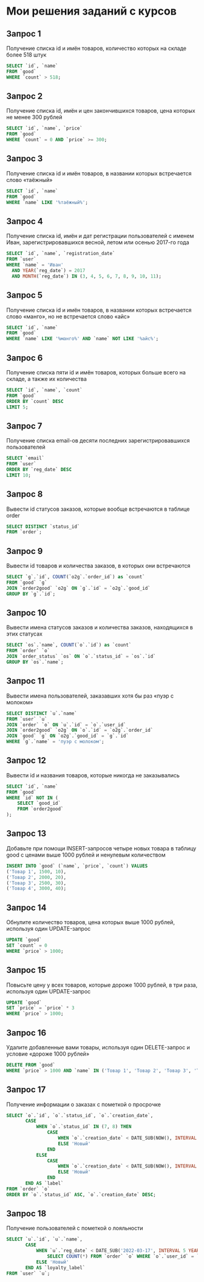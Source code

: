 # Мои решения заданий с курсов

## Запрос 1
Получение списка id и имён товаров, количество которых на складе более 518 штук
```sql
SELECT `id`, `name`
FROM `good`
WHERE `count` > 518;
```

## Запрос 2
Получение списка id, имён и цен закончившихся товаров, цена которых не менее 300 рублей
```sql
SELECT `id`, `name`, `price`
FROM `good`
WHERE `count` = 0 AND `price` >= 300;
```

## Запрос 3
Получение списка id и имён товаров, в названии которых встречается слово «таёжный»
```sql
SELECT `id`, `name`
FROM `good`
WHERE `name` LIKE '%таёжный%';
```

## Запрос 4
Получение списка id, имён и дат регистрации пользователей с именем Иван, зарегистрировавшихся весной, летом или осенью 2017-го года
```sql
SELECT `id`, `name`, `registration_date`
FROM `user`
WHERE `name` = 'Иван'
  AND YEAR(`reg_date`) = 2017
  AND MONTH(`reg_date`) IN (3, 4, 5, 6, 7, 8, 9, 10, 11);
```

## Запрос 5
Получение списка id и имён товаров, в названии которых встречается слово «манго», но не встречается слово «айс»
```sql
SELECT `id`, `name`
FROM `good`
WHERE `name` LIKE '%манго%' AND `name` NOT LIKE '%айс%';
```

## Запрос 6
Получение списка пяти id и имён товаров, которых больше всего на складе, а также их количества
```sql
SELECT `id`, `name`, `count`
FROM `good`
ORDER BY `count` DESC
LIMIT 5;
```

## Запрос 7
Получение списка email-ов десяти последних зарегистрировавшихся пользователей
```sql
SELECT `email`
FROM `user`
ORDER BY `reg_date` DESC
LIMIT 10;
```

## Запрос 8
Вывести id статусов заказов, которые вообще встречаются в таблице order
```sql
SELECT DISTINCT `status_id`
FROM `order`;
```

## Запрос 9
Вывести id товаров и количества заказов, в которых они встречаются
```sql
SELECT `g`.`id`, COUNT(`o2g`.`order_id`) as `count`
FROM `good` `g`
JOIN `order2good` `o2g` ON `g`.`id` = `o2g`.`good_id`
GROUP BY `g`.`id`;
```

## Запрос 10
Вывести имена статусов заказов и количества заказов, находящихся в этих статусах
```sql
SELECT `os`.`name`, COUNT(`o`.`id`) as `count`
FROM `order` `o`
JOIN `order_status` `os` ON `o`.`status_id` = `os`.`id`
GROUP BY `os`.`name`;
```

## Запрос 11
Вывести имена пользователей, заказавших хотя бы раз «пуэр с молоком»
```sql
SELECT DISTINCT `u`.`name`
FROM `user` `u`
JOIN `order` `o` ON `u`.`id` = `o`.`user_id`
JOIN `order2good` `o2g` ON `o`.`id` = `o2g`.`order_id`
JOIN `good` `g` ON `o2g`.`good_id` = `g`.`id`
WHERE `g`.`name` = 'пуэр с молоком';
```

## Запрос 12
Вывести id и названия товаров, которые никогда не заказывались
```sql
SELECT `id`, `name`
FROM `good`
WHERE `id` NOT IN (
    SELECT `good_id`
    FROM `order2good`
);
```

## Запрос 13
Добавьте при помощи INSERT-запросов четыре новых товара в таблицу good с ценами выше 1000 рублей и ненулевым количеством
```sql
INSERT INTO `good` (`name`, `price`, `count`) VALUES
('Товар 1', 1500, 10),
('Товар 2', 2000, 20),
('Товар 3', 2500, 30),
('Товар 4', 3000, 40);
```

## Запрос 14
Обнулите количество товаров, цена которых выше 1000 рублей, используя один UPDATE-запрос
```sql
UPDATE `good`
SET `count` = 0
WHERE `price` > 1000;
```

## Запрос 15
Повысьте цену у всех товаров, которые дороже 1000 рублей, в три раза, используя один UPDATE-запрос
```sql
UPDATE `good`
SET `price` = `price` * 3
WHERE `price` > 1000;
```

## Запрос 16
Удалите добавленные вами товары, используя один DELETE-запрос и условие «дороже 1000 рублей»
```sql
DELETE FROM `good`
WHERE `price` > 1000 AND `name` IN ('Товар 1', 'Товар 2', 'Товар 3', 'Товар 4');
```

## Запрос 17
Получение информации о заказах с пометкой о просрочке
```sql
SELECT `o`.`id`, `o`.`status_id`, `o`.`creation_date`,
       CASE
           WHEN `o`.`status_id` IN (7, 8) THEN
               CASE
                   WHEN `o`.`creation_date` < DATE_SUB(NOW(), INTERVAL 1 YEAR) THEN 'Старый'
                   ELSE 'Новый'
               END
           ELSE
               CASE
                   WHEN `o`.`creation_date` < DATE_SUB(NOW(), INTERVAL 1 YEAR) THEN 'Устаревший'
                   ELSE 'Новый'
               END
       END AS `label`
FROM `order` `o`
ORDER BY `o`.`status_id` ASC, `o`.`creation_date` DESC;
```

## Запрос 18
Получение пользователей с пометкой о лояльности
```sql
SELECT `u`.`id`, `u`.`name`,
       CASE
           WHEN `u`.`reg_date` < DATE_SUB('2022-03-17', INTERVAL 5 YEAR) OR (
               SELECT COUNT(*) FROM `order` `o` WHERE `o`.`user_id` = `u`.`id`) > 1 THEN 'Лояльный'
           ELSE 'Новый'
       END AS `loyalty_label`
FROM `user` `u`;
```





